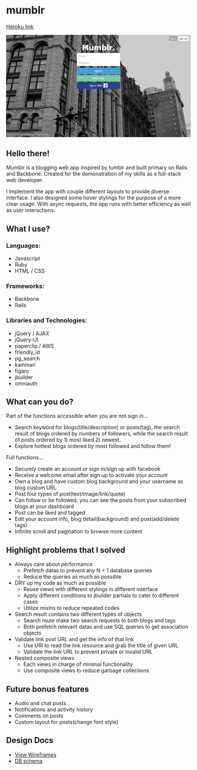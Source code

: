 # mumblr

[Heroku link][heroku]

[heroku]: https://mumblrr.herokuapp.com/

![mumblr]

## Hello there!
Mumblr is a blogging web app inspired by tumblr and built primary on Rails and Backbone.
Created for the demonstration of my skills as a full-stack web developer.

I implement the app with couple different layouts to provide diverse interface.
I also designed some hover stylings for the purpose of a more clear usage.
With async requests, the app runs with better efficiency as well as user interactions.

## What I use?

### Languages:
- Javascript
- Ruby
- HTML / CSS

### Frameworks:
- Backbone
- Rails

### Libraries and Technologies:
- jQuery / AJAX
- jQuery-UI
- paperclip / AWS
- friendly_id
- pg_search
- kaminari
- figaro
- jbuilder
- omniauth

## What can you do?

Part of the functions accessible when you are not sign in...
- Search keyword for blogs(title/description) or posts(tag), the search result of blogs ordered by numbers of followers, while the search result of posts ordered by 1) most liked 2) newest.
- Explore hottest blogs ordered by most followed and follow them!

Full functions...
- Securely create an account or sign in/sign up with facebook
- Receive a welcome email after sign up to activate your account
- Own a blog and have custom blog background and your username as blog custom URL
- Post four types of post(text/image/link/quote)
- Can follow or be followed, you can see the posts from your subscribed blogs at your dashboard
- Post can be liked and tagged
- Edit your account info, blog detail(background) and post(add/delete tags)
- Infinite scroll and pagination to browse more content

## Highlight problems that I solved

- Always care about performance
  - Prefetch datas to prevent any N + 1 database queries
  - Reduce the queries as much as possible
- DRY up my code as much as possible
  - Reuse views with different stylings in different interface
  - Apply different conditions to jbuilder partials to cater to different cases
  - Utilize mixins to reduce repeated codes
- Search result contains two different types of objects
  - Search route make two search requests to both blogs and tags
  - Both prefetch relevant datas and use SQL queries to get association objects
- Validate link post URL and get the info of that link
  - Use URI to read the link resource and grab the title of given URL
  - Validate the link URL to prevent private or invalid URL
- Nested composite views
  - Each views in charge of minimal functionality
  - Use composite views to reduce garbage collections

## Future bonus features
- Audio and chat posts
- Notifications and activity history
- Comments on posts
- Custom layout for posts(change font style)

## Design Docs
* [View Wireframes][views]
* [DB schema][schema]

[views]: ./docs/views.md
[schema]: ./docs/schema.md
[mumblr]: ./mumblr.gif
